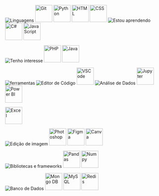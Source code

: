 ![Linguagens](https://github.com/Thamine-sumaya/Thamine-sumaya/assets/160533319/c6824f37-1a94-4134-9d50-79d2fd823e46)
<a>
   <img src="https://github.com/Thamine-sumaya/Thamine-sumaya/assets/160533319/89a37c82-70ec-4e4e-81c6-0478f5254758" alt="Git" width="55" >
</a>
<a>
   <img src="https://github.com/Thamine-sumaya/Thamine-sumaya/assets/160533319/0e7e782e-091b-4181-a6de-cce0406dfb80" alt="Python" width="55" >
</a>
<a>
   <img src="https://github.com/Thamine-sumaya/Thamine-sumaya/assets/160533319/dbe754e8-563b-45f9-b7c2-a69591ecef3b" alt="HTML" width="55" >
</a>
<a>
   <img src="https://github.com/Thamine-sumaya/Thamine-sumaya/assets/160533319/233a7caf-b7b7-473a-b1df-95c73fc9d5ed" alt="CSS" width="55" >
</a>
![Estou aprendendo](https://github.com/Thamine-sumaya/Thamine-sumaya/assets/160533319/21e97ba9-c043-42eb-ae89-825f3b7c9d4e)
<a>
   <img src="https://github.com/Thamine-sumaya/Thamine-sumaya/assets/160533319/4ed867a0-813b-4021-b71e-4d64afeac40a" alt="C#" width="55" >
</a>
<a>
   <img src="https://github.com/Thamine-sumaya/Thamine-sumaya/assets/160533319/58d02d4c-7a72-49a0-94a2-002471e1ad75" alt="Java Script" width="55" >
</a>


![Tenho interesse](https://github.com/Thamine-sumaya/Thamine-sumaya/assets/160533319/c0aa3f63-5472-4a4b-8b0e-de85f0d1ea18)
<a>
   <img src="https://github.com/Thamine-sumaya/Thamine-sumaya/assets/160533319/b3141115-ee08-4546-a083-cc7c5c12be52" alt="PHP" width="55" >
</a>
<a>
   <img src="https://github.com/Thamine-sumaya/Thamine-sumaya/assets/160533319/cc11a7aa-5d49-4154-8b10-b61c1989b44d" alt="Java" width="55" >
</a>


![ferramentas](https://github.com/Thamine-sumaya/Thamine-sumaya/assets/160533319/b6ccad85-87c6-45a1-b8ae-ab65dcc68053)
![Editor de Código](https://github.com/Thamine-sumaya/Thamine-sumaya/assets/160533319/f57e5fae-623e-49e0-8a72-8c8233a2db83)
<a>
   <img src="https://github.com/Thamine-sumaya/Thamine-sumaya/assets/160533319/f8081f2a-dafb-4007-aa77-eccbf4f13145" alt="VSCode" width="55" >
</a>
![Análise de Dados](https://github.com/Thamine-sumaya/Thamine-sumaya/assets/160533319/01919f67-921f-4b9e-adc0-fcdf9d710912)
<a>
   <img src="https://github.com/Thamine-sumaya/Thamine-sumaya/assets/160533319/16cd7e96-5ae3-4371-9a3d-a32987ae6530" alt="Jupyter" width="55" >
</a>
<a>
   <img src="https://github.com/Thamine-sumaya/Thamine-sumaya/assets/160533319/63288c34-fc89-43ec-81cc-8299365a16c1" alt="Power BI" width="55" >
</a>
<!--<a>
   <img src="https://github.com/Thamine-sumaya/Thamine-sumaya/assets/160533319/aaff61cf-b04e-45f3-8491-9317a574e8d0" alt="Google Cloud" width="55" >
</a>-->
<a>
   <img src="https://github.com/Thamine-sumaya/Thamine-sumaya/assets/160533319/e93a20b1-dc77-42e8-8b3d-4402b0d69598" alt="Excel" width="55" >
</a>

![Edição de imagem](https://github.com/Thamine-sumaya/Thamine-sumaya/assets/160533319/b8144234-6399-4912-9a33-fe81a48f6609)
<a>
   <img src="https://github.com/Thamine-sumaya/Thamine-sumaya/assets/160533319/9f0fc3a0-0800-4bc7-ba08-a787aaa6e83c" alt="Photoshop" width="55" >
</a>
<a>
   <img src="https://github.com/Thamine-sumaya/Thamine-sumaya/assets/160533319/10d6a774-3f2d-49cf-9bb8-2145f22c92a9" alt="Figma" width="55" >
</a>
<a>
   <img src="https://github.com/Thamine-sumaya/Thamine-sumaya/assets/160533319/b55202ec-eb1d-42d6-a176-b5763953f788" alt="Canva" width="55" >
</a>

![Bibliotecas e frameworks](https://github.com/Thamine-sumaya/Thamine-sumaya/assets/160533319/6c7d69da-91c9-4789-8e6e-21f765d5da51)
<a>
   <img src="https://github.com/Thamine-sumaya/Thamine-sumaya/assets/160533319/d861c274-798a-4210-91cb-2821f0b9275a" alt="Pandas" width="55" >
</a>
<a>
   <img src="https://github.com/Thamine-sumaya/Thamine-sumaya/assets/160533319/c91e3204-fcaa-4ff4-b4f1-44ebe77552ef" alt="Numpy" width="55" >
</a>


![Banco de Dados](https://github.com/Thamine-sumaya/Thamine-sumaya/assets/160533319/8fd723c9-c47d-4455-b03f-8292f5f77174)
<a>
   <img src="https://github.com/Thamine-sumaya/Thamine-sumaya/assets/160533319/78da9cbc-c423-4da6-83a5-9de62b84336e" alt="Mongo DB" width="55" >
</a>
<a>
   <img src="https://github.com/Thamine-sumaya/Thamine-sumaya/assets/160533319/0c2bfc2b-aa47-4ff6-9c5d-b3970a317948" alt="MySQL" width="55" >
</a>
<a>
   <img src="https://github.com/Thamine-sumaya/Thamine-sumaya/assets/160533319/2195a38d-f570-46f2-a37d-89774cd71314" alt="Redis" width="55" >
</a>
